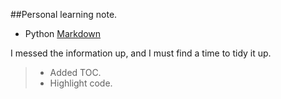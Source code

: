##Personal learning note.

- Python  [Markdown](./Python.md)

I messed the information up, and I must find a time to tidy it up.
> - Added TOC.
> - Highlight code.
